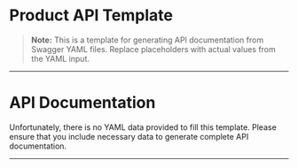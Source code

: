 # Product API Template

> **Note:** This is a template for generating API documentation from Swagger YAML files. Replace placeholders with actual values from the YAML input.

---

# API Documentation

Unfortunately, there is no YAML data provided to fill this template. Please ensure that you include necessary data to generate complete API documentation.

---